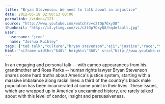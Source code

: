 ```yaml
---
title: "Bryan Stevenson: We need to talk about an injustice"
date: 2012-05-18 02:00:13 00:00
permalink: /videos/123
source: "http://www.youtube.com/watch?v=c2tOp7OxyQ8"
thumbnail: "http://i4.ytimg.com/vi/c2tOp7OxyQ8/hqdefault.jpg"
user:
  username: "jroo"
  name: "Joshua Ruihley"
tags: ["ted talk","culture","bryan stevenson","eji","justice","race","talk"]
html: "<iframe width=\"640\" height=\"360\" src=\"http://www.youtube.com/embed/c2tOp7OxyQ8?wmode=transparent&fs=1&feature=oembed\" frameborder=\"0\" allowfullscreen></iframe>"
---
```


In an engaging and personal talk -- with cameo appearances from his grandmother and Rosa Parks -- human rights lawyer Bryan Stevenson shares some hard truths about America's justice system, starting with a massive imbalance along racial lines: a third of the country's black male population has been incarcerated at some point in their lives. These issues, which are wrapped up in America's unexamined history, are rarely talked about with this level of candor, insight and persuasiveness.